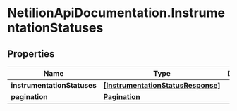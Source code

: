 # NetilionApiDocumentation.InstrumentationStatuses

## Properties
Name | Type | Description | Notes
------------ | ------------- | ------------- | -------------
**instrumentationStatuses** | [**[InstrumentationStatusResponse]**](InstrumentationStatusResponse.md) |  | [optional] 
**pagination** | [**Pagination**](Pagination.md) |  | [optional] 


